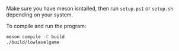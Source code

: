 Make sure you have meson isntalled, then run `setup.ps1` or `setup.sh` depending on your system.

To compile and run the program:
```bash
meson compile -C build
./build/lowlevelgame  
```